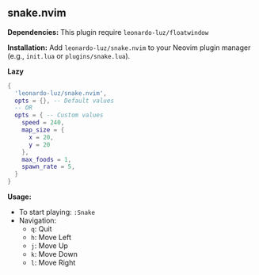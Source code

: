 ## snake.nvim

**Dependencies:** This plugin require `leonardo-luz/floatwindow`

**Installation:**  Add `leonardo-luz/snake.nvim` to your Neovim plugin manager (e.g., `init.lua` or `plugins/snake.lua`).

**Lazy**
```lua
{
  'leonardo-luz/snake.nvim',
  opts = {}, -- Default values
  -- OR
  opts = { -- Custom values
    speed = 240,
    map_size = { 
      x = 20, 
      y = 20
    },
    max_foods = 1,
    spawn_rate = 5,
  }
}
```

**Usage:**

* To start playing: `:Snake`
* Navigation:
  * `q`: Quit
  * `h`: Move Left
  * `j`: Move Up
  * `k`: Move Down
  * `l`: Move Right


